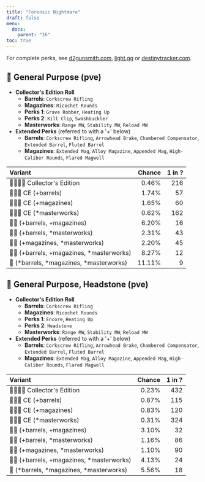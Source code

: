 ```yaml
---
title: "Forensic Nightmare"
draft: false
menu:
  docs:
    parent: "16"
toc: true
---
```


For complete perks, see [d2gunsmith.com](https://d2gunsmith.com/w/1526296434), [light.gg](https://www.light.gg/db/items/1526296434) or [destinytracker.com](https://destinytracker.com/destiny-2/db/items/1526296434).



## 👾 General Purpose (pve)



* **Collector's Edition Roll**
  * **Barrels**: `Corkscrew Rifling`
  * **Magazines**: `Ricochet Rounds`
  * **Perks 1**: `Grave Robber`, `Heating Up`
  * **Perks 2**: `Kill Clip`, `Swashbuckler`
  * **Masterworks**: `Range MW`, `Stability MW`, `Reload MW`
* **Extended Perks** (referred to with a '+' below)
  * **Barrels**: `Corkscrew Rifling`, `Arrowhead Brake`, `Chambered Compensator`, `Extended Barrel`, `Fluted Barrel`
  * **Magazines**: `Extended Mag`, `Alloy Magazine`, `Appended Mag`, `High-Caliber Rounds`, `Flared Magwell`

| Variant | Chance | 1 in ? |
|:-|-:|-:|
| 👾👾👾🌟 Collector's Edition | 0.46% | 216 |
| 👾👾👾 CE (+barrels) | 1.74% | 57 |
| 👾👾👾 CE (+magazines) | 1.65% | 60 |
| 👾👾👾 CE (*masterworks) | 0.62% | 162 |
| 👾👾 (+barrels, +magazines) | 6.20% | 16 |
| 👾👾 (+barrels, *masterworks) | 2.31% | 43 |
| 👾👾 (+magazines, *masterworks) | 2.20% | 45 |
| 👾👾 (+barrels, +magazines, *masterworks) | 8.27% | 12 |
| 👾 (*barrels, *magazines, *masterworks) | 11.11% | 9 |

## 👾 General Purpose, Headstone (pve)



* **Collector's Edition Roll**
  * **Barrels**: `Corkscrew Rifling`
  * **Magazines**: `Ricochet Rounds`
  * **Perks 1**: `Encore`, `Heating Up`
  * **Perks 2**: `Headstone`
  * **Masterworks**: `Range MW`, `Stability MW`, `Reload MW`
* **Extended Perks** (referred to with a '+' below)
  * **Barrels**: `Corkscrew Rifling`, `Arrowhead Brake`, `Chambered Compensator`, `Extended Barrel`, `Fluted Barrel`
  * **Magazines**: `Extended Mag`, `Alloy Magazine`, `Appended Mag`, `High-Caliber Rounds`, `Flared Magwell`

| Variant | Chance | 1 in ? |
|:-|-:|-:|
| 👾👾👾🌟 Collector's Edition | 0.23% | 432 |
| 👾👾👾 CE (+barrels) | 0.87% | 115 |
| 👾👾👾 CE (+magazines) | 0.83% | 120 |
| 👾👾👾 CE (*masterworks) | 0.31% | 324 |
| 👾👾 (+barrels, +magazines) | 3.10% | 32 |
| 👾👾 (+barrels, *masterworks) | 1.16% | 86 |
| 👾👾 (+magazines, *masterworks) | 1.10% | 90 |
| 👾👾 (+barrels, +magazines, *masterworks) | 4.13% | 24 |
| 👾 (*barrels, *magazines, *masterworks) | 5.56% | 18 |
